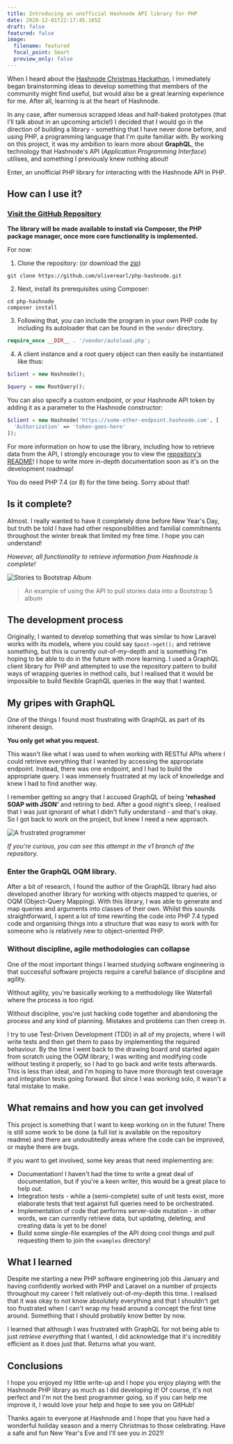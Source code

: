 ```yaml
---
title: Introducing an unofficial Hashnode API library for PHP
date: 2020-12-01T22:17:45.165Z
draft: false
featured: false
image:
  filename: featured
  focal_point: Smart
  preview_only: false
---
```

When I heard about the [Hashnode Christmas Hackathon](https://townhall.hashnode.com/hashnode-christmas-hackathon), I immediately began brainstorming ideas to develop something that members of the community might find useful, but would also be a great learning experience for me. After all, learning is at the heart of Hashnode.

In any case, after numerous scrapped ideas and half-baked prototypes (that I'll talk about in an upcoming article!) I decided that I would go in the direction of building a library - something that I have never done before, and using PHP, a programming language that I'm quite familiar with. By working on this project, it was my ambition to learn more about **GraphQL**, the technology that Hashnode's API (_Application Programming Interface_) utilises, and something I previously knew nothing about!

Enter, an unofficial PHP library for interacting with the Hashnode API in PHP.

## How can I use it?

### [Visit the GitHub Repository](https://github.com/oliverearl/php-hashnode)

**The library will be made available to install via Composer, the PHP package manager, once more core functionality is implemented.**

For now:

1) Clone the repository: (or download the [zip](https://github.com/oliverearl/php-hashnode))

```shell
git clone https://github.com/oliverearl/php-hashnode.git
```

2) Next, install its prerequisites using Composer:

```shell
cd php-hashnode
composer install
```

3) Following that, you can include the program in your own PHP code by including its autoloader that can be found in the `vendor` directory.

```php
require_once __DIR__ . '/vendor/autoload.php';
```

4) A client instance and a root query object can then easily be instantiated like thus:

```php
$client = new Hashnode();

$query = new RootQuery();
```

You can also specify a custom endpoint, or your Hashnode API token by adding it as a parameter to the Hashnode constructor:

```php
$client = new Hashnode('https://some-other-endpoint.hashnode.com', [
  'Authorization' => 'token-goes-here'
]);
```

For more information on how to use the library, including how to retrieve data from the API, I strongly encourage you to view the [repository's README](https://github.com/oliverearl/php-hashnode)! I hope to write more in-depth documentation soon as it's on the development roadmap!

You do need PHP 7.4 (or 8) for the time being. Sorry about that!

## Is it complete?

Almost. I really wanted to have it completely done before New Year's Day, but truth be told I have had other responsibilities and familial commitments throughout the winter break that limited my free time. I hope you can understand!

_However, all functionality to retrieve information from Hashnode is complete!_

![Stories to Bootstrap Album](https://cdn.hashnode.com/res/hashnode/image/upload/v1609447055519/RkCmyaEzo.jpeg?auto=compress)

> An example of using the API to pull stories data into a Bootstrap 5 album

## The development process

Originally, I wanted to develop something that was similar to how Laravel works with its models, where you could say `$post->get();` and retrieve something, but this is currently out-of-my-depth and is something I'm hoping to be able to do in the future with more learning. I used a GraphQL client library for PHP and attempted to use the repository pattern to build ways of wrapping queries in method calls, but I realised that it would be impossible to build flexible GraphQL queries in the way that I wanted.

## My gripes with GraphQL

One of the things I found most frustrating with GraphQL as part of its inherent design.

**You only get what you request.**

This wasn't like what I was used to when working with RESTful APIs where I could retrieve everything that I wanted by accessing the appropriate endpoint. Instead, there was one endpoint, and I had to build the appropriate query. I was immensely frustrated at my lack of knowledge and knew I had to find another way.

I remember getting so angry that I accused GraphQL of being **'rehashed SOAP with JSON'** and retiring to bed. After a good night's sleep, I realised that I was just ignorant of what I didn't fully understand - and that's okay. So I got back to work on the project, but knew I need a new approach.

![A frustrated programmer](https://cdn.hashnode.com/res/hashnode/image/upload/v1609447120597/l3j_xZ_LP.webp?auto=compress)

_If you're curious, you can see this attempt in the v1 branch of the repository._

### Enter the GraphQL OQM library.

After a bit of research, I found the author of the GraphQL library had also developed another library for working with objects mapped to queries, or OQM (Object-Query Mapping). With this library, I was able to generate and map queries and arguments into classes of their own. Whilst this sounds straightforward, I spent a lot of time rewriting the code into PHP 7.4 typed code and organising things into a structure that was easy to work with for someone who is relatively new to object-oriented PHP.

### Without discipline, agile methodologies can collapse

One of the most important things I learned studying software engineering is that successful software projects require a careful balance of discipline and agility.

Without agility, you're basically working to a methodology like Waterfall where the process is too rigid.

Without discipline, you're just hacking code together and abandoning the process and any kind of planning. Mistakes and problems can then creep in.

I try to use Test-Driven Development (TDD) in all of my projects, where I will write tests and then get them to pass by implementing the required behaviour. By the time I went back to the drawing board and started again from scratch using the OQM library, I was writing and modifying code without testing it properly, so I had to go back and write tests afterwards. This is less than ideal, and I'm hoping to have more thorough test coverage and integration tests going forward. But since I was working solo, it wasn't a fatal mistake to make.

## What remains and how you can get involved

This project is something that I want to keep working on in the future! There is still some work to be done (a full list is available on the repository readme) and there are undoubtedly areas where the code can be improved, or maybe there are bugs.

If you want to get involved, some key areas that need implementing are:

- Documentation! I haven't had the time to write a great deal of documentation, but if you're a keen writer, this would be a great place to help out.
- Integration tests - while a (semi-complete) suite of unit tests exist, more elaborate tests that test against full queries need to be orchestrated.
- Implementation of code that performs server-side mutation - in other words, we can currently retrieve data, but updating, deleting, and creating data is yet to be done!
- Build some single-file examples of the API doing cool things and pull requesting them to join the `examples` directory!

## What I learned

Despite me starting a new PHP software engineering job this January and having confidently worked with PHP and Laravel on a number of projects throughout my career I felt relatively out-of-my-depth this time. I realised that it was okay to not know absolutely everything and that I shouldn't get too frustrated when I can't wrap my head around a concept the first time around. Something that I should probably know better by now.

I learned that although I was frustrated with GraphQL for not being able to just _retrieve everything_ that I wanted, I did acknowledge that it's incredibly efficient as it does just that. Returns what you want.

## Conclusions

I hope you enjoyed my little write-up and I hope you enjoy playing with the Hashnode PHP library as much as I did developing it! Of course, it's not perfect and I'm not the best programmer going, so if you can help me improve it, I would love your help and hope to see you on GitHub!

Thanks again to everyone at Hashnode and I hope that you have had a wonderful holiday season and a merry Christmas to those celebrating. Have a safe and fun New Year's Eve and I'll see you in 2021!